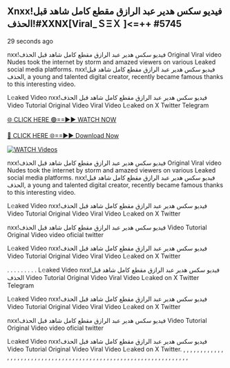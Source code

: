## Xnxx!فيديو سكس هدير عبد الرازق مقطع كامل شاهد قبل الحذف!#XXNX[Viral_ＳΞＸ ]<=++ #5745

29 seconds ago

nxx!فيديو سكس هدير عبد الرازق مقطع كامل شاهد قبل الحذف Original Viral video Nudes took the internet by storm and amazed viewers on various Leaked social media platforms. nxx!فيديو سكس هدير عبد الرازق مقطع كامل شاهد قبل الحذف, a young and talented digital creator, recently became famous thanks to this interesting video.

L𝚎aked Video nxx!فيديو سكس هدير عبد الرازق مقطع كامل شاهد قبل الحذف Video Tutorial Original Video Viral Video L𝚎aked on X Twitter Telegram

[🌐 CLICK HERE 🟢==►► WATCH NOW](https://wtach.club/leakvideo/?n=github)

[🔴 CLICK HERE 🌐==►► Download Now](https://wtach.club/leakvideo/?n=github)

[![WATCH Videos](https://i.imgur.com/dJHk4Zq.gif)](https://wtach.club/leakvideo/?n=github)

nxx!فيديو سكس هدير عبد الرازق مقطع كامل شاهد قبل الحذف Original Viral video Nudes took the internet by storm and amazed viewers on various Leaked social media platforms. nxx!فيديو سكس هدير عبد الرازق مقطع كامل شاهد قبل الحذف, a young and talented digital creator, recently became famous thanks to this interesting video.

L𝚎aked Video nxx!فيديو سكس هدير عبد الرازق مقطع كامل شاهد قبل الحذف Video Tutorial Original Video Viral Video L𝚎aked on X Twitter

nxx!فيديو سكس هدير عبد الرازق مقطع كامل شاهد قبل الحذف Video Tutorial Original Video video oficial twitter

L𝚎aked Video nxx!فيديو سكس هدير عبد الرازق مقطع كامل شاهد قبل الحذف Video Tutorial Original Video Viral Video L𝚎aked on X Twitter

. . . . . . . . . L𝚎aked Video nxx!فيديو سكس هدير عبد الرازق مقطع كامل شاهد قبل الحذف Video Tutorial Original Video Viral Video L𝚎aked on X Twitter Telegram

L𝚎aked Video nxx!فيديو سكس هدير عبد الرازق مقطع كامل شاهد قبل الحذف Video Tutorial Original Video Viral Video L𝚎aked on X Twitter

nxx!فيديو سكس هدير عبد الرازق مقطع كامل شاهد قبل الحذف Video Tutorial Original Video video oficial twitter

L𝚎aked Video nxx!فيديو سكس هدير عبد الرازق مقطع كامل شاهد قبل الحذف Video Tutorial Original Video Viral Video L𝚎aked on X Twitter.
,
,
,
,
,
,
,
,
,
,
,
,
,
,
,
,
,
,
,
,
,
,
,
,
,
,
,
,
,
,
,
,
,
,
,
,
,
,
,
,
,
,
,
,
,
,
,
,
,
,
,
,
,
,
,
,
,
,
,
,
,
,
,
,
,